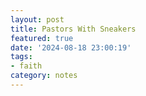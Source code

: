 ```yaml
---
layout: post
title: Pastors With Sneakers
featured: true
date: '2024-08-18 23:00:19'
tags:
- faith
category: notes
---
```


